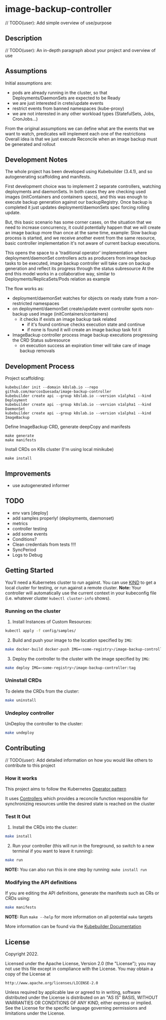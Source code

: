 # image-backup-controller
// TODO(user): Add simple overview of use/purpose

## Description
// TODO(user): An in-depth paragraph about your project and overview of use

## Assumptions
 Initial assumptions are:
- pods are already running in the cluster, so that Deployments/DaemonSets are expected to be Ready
- we are just interested in crete/update events
- restrict events from banned namespaces (kube-proxy)
- we are not interested in any other workload types (StatefulSets, Jobs, CronJobs...)

From the original assumptions we can define what are the events that we want to watch, predicates will implement each one of the restrictions
Overall idea is that we just execute Reconcile when an image backup must be generated and rollout

## Development Notes
 The whole project has been developed using Kubebuilder (3.4.1), and so autogenerating scaffolding and manifests.
 
 First development choice was to implement 2 separate controllers, watching deployments and daemonSets.
 In both cases they are checking used images (initContainers and containers specs), and this was enough to execute backup generation against our backupRegistry.
 Once backup is completed it just updates deployment/daemonSets spec forcing rolling update.

 But, this basic scenario has some corner cases, on the situation that we need to increase concurrency, it could potentially happen that we will create an image backup more than once at the same time,
example: 
 Slow backup process is started, and we receive another event from the same resource, basic controller implementation it's not aware of current backup executions.

 This opens the space to a 'traditional operator' implementation where deployment/daemonSet controllers acts as producers from image backup tasks to be executed, image backup controller will take care on backup generation and reflect its progress through the status subresource
 At the end this model works in a collaborative way, similar to Deployments/ReplicaSets/Pods relation as example

The flow works as:
- deployment/daemonSet watches for objects on ready state from a non-restricted namespaces
- on deployment/daemonSet create/update event controller spots non-backup used image (initContainers/containers) 
  - it checks if exists an image backup task related
    - if it's found continue checks execution state and continue 
    - if none is found it will create an image backup task fot it
- ImageBackup controller process image backup executions progressing the CRD Status subresource
  - on execution success an expiration timer will take care of image backup removals

## Development Process

Project scaffolding:
```
kubebuilder init --domain k8slab.io --repo github.com/marcosQuesada/image-backup-controller
kubebuilder create api --group k8slab.io --version v1alpha1 --kind Deployment
kubebuilder create api --group k8slab.io --version v1alpha1 --kind DaemonSet
kubebuilder create api --group k8slab.io --version v1alpha1 --kind ImageBackup
```
Define ImageBackup CRD, generate deepCopy and manifests
```
make generate
make manifests
```

Install CRDs on K8s cluster (I'm using local minikube)
```
make install
```

## Improvements
- use autogenerated informer

## TODO
- env vars [deploy]
- add samples properly! (deployments, daemonset)
- metrics
- controller testing
- add some events
- Conditions?
- Clean credentials from tests !!!!
- SyncPeriod
- Logs to Debug

## Getting Started
You’ll need a Kubernetes cluster to run against. You can use [KIND](https://sigs.k8s.io/kind) to get a local cluster for testing, or run against a remote cluster.
**Note:** Your controller will automatically use the current context in your kubeconfig file (i.e. whatever cluster `kubectl cluster-info` shows).

### Running on the cluster
1. Install Instances of Custom Resources:

```sh
kubectl apply -f config/samples/
```

2. Build and push your image to the location specified by `IMG`:
	
```sh
make docker-build docker-push IMG=<some-registry>/image-backup-controller:tag
```
	
3. Deploy the controller to the cluster with the image specified by `IMG`:

```sh
make deploy IMG=<some-registry>/image-backup-controller:tag
```

### Uninstall CRDs
To delete the CRDs from the cluster:

```sh
make uninstall
```

### Undeploy controller
UnDeploy the controller to the cluster:

```sh
make undeploy
```

## Contributing
// TODO(user): Add detailed information on how you would like others to contribute to this project

### How it works
This project aims to follow the Kubernetes [Operator pattern](https://kubernetes.io/docs/concepts/extend-kubernetes/operator/)

It uses [Controllers](https://kubernetes.io/docs/concepts/architecture/controller/) 
which provides a reconcile function responsible for synchronizing resources untile the desired state is reached on the cluster 

### Test It Out
1. Install the CRDs into the cluster:

```sh
make install
```

2. Run your controller (this will run in the foreground, so switch to a new terminal if you want to leave it running):

```sh
make run
```

**NOTE:** You can also run this in one step by running: `make install run`

### Modifying the API definitions
If you are editing the API definitions, generate the manifests such as CRs or CRDs using:

```sh
make manifests
```

**NOTE:** Run `make --help` for more information on all potential `make` targets

More information can be found via the [Kubebuilder Documentation](https://book.kubebuilder.io/introduction.html)

## License

Copyright 2022.

Licensed under the Apache License, Version 2.0 (the "License");
you may not use this file except in compliance with the License.
You may obtain a copy of the License at

    http://www.apache.org/licenses/LICENSE-2.0

Unless required by applicable law or agreed to in writing, software
distributed under the License is distributed on an "AS IS" BASIS,
WITHOUT WARRANTIES OR CONDITIONS OF ANY KIND, either express or implied.
See the License for the specific language governing permissions and
limitations under the License.

